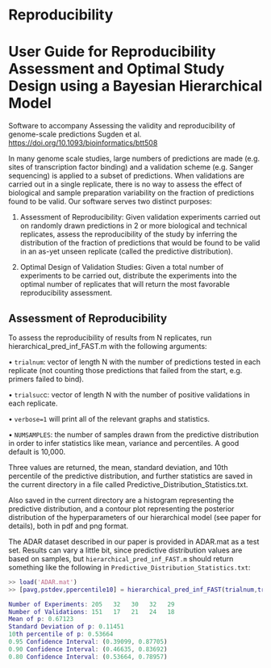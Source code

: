 # Reproducibility

 User Guide for Reproducibility Assessment and Optimal Study Design using a Bayesian Hierarchical Model
 ============= 
 
 Software to accompany Assessing the validity and reproducibility of genome-scale predictions Sugden et al. https://doi.org/10.1093/bioinformatics/btt508

In many genome scale studies, large numbers of predictions are made (e.g. sites of transcription factor binding) and a validation scheme (e.g. Sanger sequencing) is applied to a subset of predictions. When validations are carried out in a single replicate, there is no way to assess the effect of biological and sample preparation variability on the fraction of predictions found to be valid. Our software serves two distinct purposes:

1.	Assessment of Reproducibility: Given validation experiments carried out on randomly drawn predictions in 2 or more biological and technical replicates, assess the reproducibility of the study by inferring the distribution of the fraction of predictions that would be found to be valid in an as-yet unseen replicate (called the predictive distribution).

2.	Optimal Design of Validation Studies: Given a total number of experiments to be carried out, distribute the experiments into the optimal number of replicates that will return the most favorable reproducibility assessment.

Assessment of Reproducibility
--------------- 

To assess the reproducibility of results from N replicates, run hierarchical_pred_inf_FAST.m with the following arguments:

•	`trialnum`: vector of length N with the number of predictions tested in each replicate (not counting those predictions that failed from the start, e.g. primers failed to bind).

•	`trialsuc`c: vector of length N with the number of positive validations in each replicate.

•	`verbose=1` will print all of the relevant graphs and statistics.

•	`NUMSAMPLES`: the number of samples drawn from the predictive distribution in order to infer statistics like mean, variance and percentiles. A good default is 10,000.

Three values are returned, the mean, standard deviation, and 10th percentile of the predictive distribution, and further statistics are saved in the current directory in a file called Predictive_Distribution_Statistics.txt.

Also saved in the current directory are a histogram representing the predictive distribution, and a contour plot representing the posterior distribution of the hyperparameters of our hierarchical model (see paper for details), both in pdf and png format.

The ADAR dataset described in our paper is provided in ADAR.mat as a test set. Results can vary a little bit, since predictive distribution values are based on samples, but `hierarchical_pred_inf_FAST.m` should return something like the following in `Predictive_Distribution_Statistics.txt`:

```matlab
>> load('ADAR.mat')
>> [pavg,pstdev,ppercentile10] = hierarchical_pred_inf_FAST(trialnum,trialsucc,1,10000);

Number of Experiments: 205   32   30   32   29
Number of Validations: 151   17   21   24   18
Mean of p: 0.67123
Standard Deviation of p: 0.11451
10th percentile of p: 0.53664
0.95 Confidence Interval: (0.39099, 0.87705)
0.90 Confidence Interval: (0.46635, 0.83692)
0.80 Confidence Interval: (0.53664, 0.78957)
```
